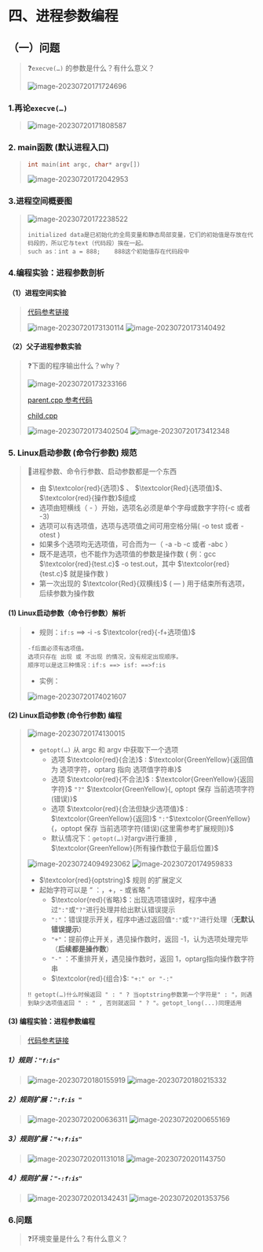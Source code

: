 # 四、进程参数编程

## （一）问题

> ❓`execve(…)` 的参数是什么？有什么意义？
>
> <img src="四、进程参数编程.assets/image-20230720171724696.png" alt="image-20230720171724696" />

### 1.再论`execve(…)`

><img src="四、进程参数编程.assets/image-20230720171808587.png" alt="image-20230720171808587" />

### 2. main函数 (默认进程入口)

>```c++
>int main(int argc, char* argv[])
>```
>
><img src="四、进程参数编程.assets/image-20230720172042953.png" alt="image-20230720172042953" />

### 3.进程空间概要图

><img src="四、进程参数编程.assets/image-20230720172238522.png" alt="image-20230720172238522" />
>
>```
>initialized data是已初始化的全局变量和静态局部变量，它们的初始值是存放在代码段的，所以它与text（代码段）挨在一起。
>such as：int a = 888;    888这个初始值存在代码段中
>```

### 4.编程实验：进程参数剖析

#### （1）进程空间实验

>[代码参考链接](https://github.com/WONGZEONJYU/Linux_System_Program/blob/main/3.Process_Parameter/mem.cpp)
>
><img src="四、进程参数编程.assets/image-20230720173130114.png" alt="image-20230720173130114" />
>
><img src="四、进程参数编程.assets/image-20230720173140492.png" alt="image-20230720173140492" />

#### （2）父子进程参数实验

>❓下面的程序输出什么？why？
>
><img src="四、进程参数编程.assets/image-20230720173233166.png" alt="image-20230720173233166" />
>
>[parent.cpp 参考代码](https://github.com/WONGZEONJYU/Linux_System_Program/blob/main/3.Process_Parameter/parent.cpp)
>
>[child.cpp](https://github.com/WONGZEONJYU/Linux_System_Program/blob/main/3.Process_Parameter/child.cpp) 
>
><img src="四、进程参数编程.assets/image-20230720173402504.png" alt="image-20230720173402504" />
>
><img src="四、进程参数编程.assets/image-20230720173412348.png" alt="image-20230720173412348" />

### 5. Linux启动参数 (命令行参数) 规范

>💨进程参数、命令行参数、启动参数都是一个东西
>
>* 由 $\textcolor{red}{选项}$ 、 $\textcolor{Red}{选项值}$、 $\textcolor{red}{操作数}$组成
>* 选项由短横线（ - ）开始，选项名必须是单个字母或数字字符(-c 或者 -3)
>* 选项可以有选项值，选项与选项值之间可用空格分隔( -o test 或者 -otest )
>* 如果多个选项均无选项值，可合而为一（ -a -b -c 或者 -abc ）
>* 既不是选项，也不能作为选项值的参数是操作数 ( 例：gcc $\textcolor{red}{test.c}$ -o test.out，其中 $\textcolor{red}{test.c}$ 就是操作数 )
>* 第一次出现的 $\textcolor{Red}{双横线}$ ( –– ) 用于结束所有选项，后续参数为操作数

#### (1) Linux启动参数（命令行参数）解析

>* 规则：`if:s` ==> -i -s $\textcolor{red}{-f+选项值}$
>
>```
>-f后面必须有选项值。
>选项只存在 出现 或 不出现 的情况，没有规定出现顺序。
>顺序可以是这三种情况：if:s ==> isf: ==>f:is
>```
>
>* 实例：
>
><img src="四、进程参数编程.assets/image-20230720174021607.png" alt="image-20230720174021607" />

#### (2) Linux启动参数 (命令行参数) 编程

> <img src="四、进程参数编程.assets/image-20230720174130015.png" alt="image-20230720174130015" />
>
> * `getopt(…)` 从 argc 和 argv 中获取下一个选项
>   * 选项 $\textcolor{red}{合法}$ : $\textcolor{GreenYellow}{返回值 为 选项字符，optarg 指向 选项值字符串}$ 
>   * 选项 $\textcolor{red}{不合法}$ : $\textcolor{GreenYellow}{返回字符}$ `"?"` $\textcolor{GreenYellow}{, optopt 保存 当前选项字符(错误)}$ 
>   * 选项 $\textcolor{red}{合法但缺少选项值}$ : $\textcolor{GreenYellow}{返回}$ `":"`$\textcolor{GreenYellow}{，optopt 保存 当前选项字符(错误)(这里需参考扩展规则)}$ 
>    * 默认情况下：`getopt(…)`对argv进行重排 , $\textcolor{GreenYellow}{所有操作数位于最后位置}$ 
>
> <img src="四、进程参数编程.assets/image-20230724094923062.png" alt="image-20230724094923062" />
>
> <img src="四、进程参数编程.assets/image-20230720174959833.png" alt="image-20230720174959833" />
>
> * $\textcolor{red}{optstring}$ 规则 的扩展定义
>  * 起始字符可以是 “ ：，+，- 或省略 ”
>     * $\textcolor{red}{省略}$：出现选项错误时，程序中通过`":"`或`"?"`进行处理并给出默认错误提示
>    * `":"`：错误提示开关，程序中通过返回值`":"`或`"?"`进行处理（**无默认错误提示**）
>     * `"+"`：提前停止开关，遇见操作数时，返回 -1，认为选项处理完毕（**后续都是操作数**）
>     * `"-"` ：不重排开关，遇见操作数时，返回 1，optarg指向操作数字符串
>     * $\textcolor{red}{组合}$: `"+:" or "-:"`
> 
> ```
> ‼️ getopt(…)什么时候返回 " : " ? 当optstring参数第一个字符是" : "，则遇到缺少选项值返回 " : " , 否则就返回 " ? "。getopt_long(...)同理适用
> ```

#### (3) 编程实验：进程参数编程    

>[代码参考链接](https://github.com/WONGZEONJYU/Linux_System_Program/blob/main/3.Process_Parameter/main.cpp)

##### 1）规则：`"f:is"`

><img src="四、进程参数编程.assets/image-20230720180155919.png" alt="image-20230720180155919" />
>
><img src="四、进程参数编程.assets/image-20230720180215332.png" alt="image-20230720180215332" />

##### 2）规则扩展：`":f:is "`

><img src="四、进程参数编程.assets/image-20230720200636311.png" alt="image-20230720200636311" />
>
><img src="四、进程参数编程.assets/image-20230720200655169.png" alt="image-20230720200655169" />

##### 3）规则扩展：`"+:f:is"`

><img src="四、进程参数编程.assets/image-20230720201131018.png" alt="image-20230720201131018" />
>
><img src="四、进程参数编程.assets/image-20230720201143750.png" alt="image-20230720201143750" />

##### 4）规则扩展：`"-:f:is"`

><img src="四、进程参数编程.assets/image-20230720201342431.png" alt="image-20230720201342431" />
>
><img src="四、进程参数编程.assets/image-20230720201353756.png" alt="image-20230720201353756" />

### 6.问题

>❓环境变量是什么？有什么意义？



